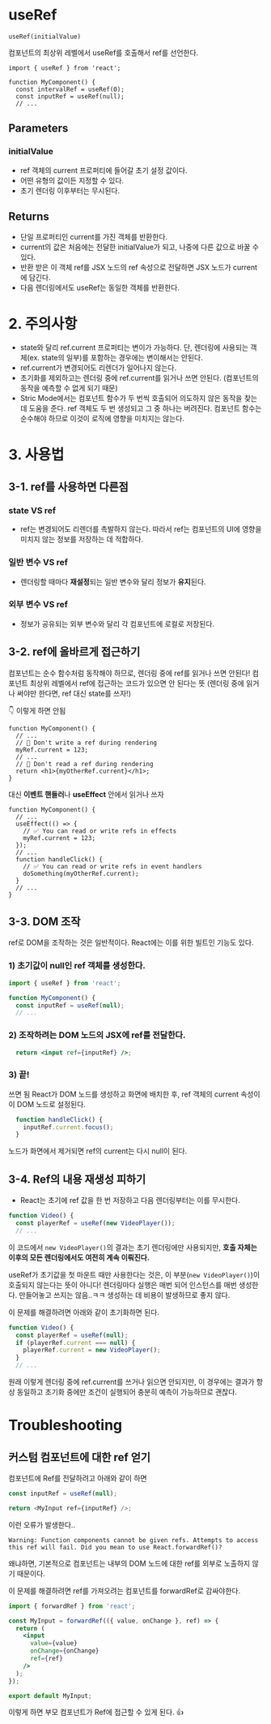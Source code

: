 # useRef

```
useRef(initialValue) 
```

컴포넌트의 최상위 레벨에서 useRef를 호출해서 ref를 선언한다.

```
import { useRef } from 'react';

function MyComponent() {
  const intervalRef = useRef(0);
  const inputRef = useRef(null);
  // ...
```

## Parameters

### initialValue
- ref 객체의 current 프로퍼티에 들어갈 초기 설정 값이다.
- 어떤 유형의 값이든 지정할 수 있다.
- 초기 렌더링 이후부터는 무시된다.

## Returns
- 단일 프로퍼티인 current를 가진 객체를 반환한다.
- current의 값은 처음에는 전달한 initialValue가 되고, 나중에 다른 값으로 바꿀 수 있다.
- 반환 받은 이 객체 ref를 JSX 노드의 ref 속성으로 전달하면 JSX 노드가 current에 담긴다.
- 다음 렌더링에서도 useRef는 동일한 객체를 반환한다.

# 2. 주의사항
- state와 달리 ref.current 프로퍼티는 변이가 가능하다.
단, 렌더링에 사용되는 객체(ex. state의 일부)를 포함하는 경우에는 변이해서는 안된다.
- ref.current가 변경되어도 리렌더가 일어나지 않는다.
- 초기화를 제외하고는 렌더링 중에 ref.current를 읽거나 쓰면 안된다. (컴포넌트의 동작을 예측할 수 없게 되기 때문)
- Stric Mode에서는 컴포넌트 함수가 두 번씩 호출되어 의도하지 않은 동작을 찾는 데 도움을 준다.
ref 객체도 두 번 생성되고 그 중 하나는 버려진다. 컴포넌트 함수는 순수해야 하므로 이것이 로직에 영향을 미치지는 않는다.

# 3. 사용법
## 3-1. ref를 사용하면 다른점
### state VS ref
- ref는 변경되어도 리렌더를 촉발하지 않는다. 따라서 ref는 컴포넌트의 UI에 영향을 미치지 않는 정보를 저장하는 데 적합하다.
### 일반 변수 VS ref
- 렌더링할 때마다 **재설정**되는 일반 변수와 달리 정보가 **유지**된다.
### 외부 변수 VS ref
- 정보가 공유되는 외부 변수와 달리 각 컴포넌트에 로컬로 저장된다.

## 3-2. ref에 올바르게 접근하기
컴포넌트는 순수 함수처럼 동작해야 하므로, 렌더링 중에 ref를 읽거나 쓰면 안된다!
컴포넌트 최상위 레벨에서 ref에 접근하는 코드가 있으면 안 된다는 뜻
(렌더링 중에 읽거나 써야만 한다면, ref 대신 state를 쓰자!)

👇 이렇게 하면 안됨

```
function MyComponent() {
  // ...
  // 🚩 Don't write a ref during rendering
  myRef.current = 123;
  // ...
  // 🚩 Don't read a ref during rendering
  return <h1>{myOtherRef.current}</h1>;
}
```

대신 **이벤트 핸들러**나 **useEffect** 안에서 읽거나 쓰자

```
function MyComponent() {
  // ...
  useEffect(() => {
    // ✅ You can read or write refs in effects
    myRef.current = 123;
  });
  // ...
  function handleClick() {
    // ✅ You can read or write refs in event handlers
    doSomething(myOtherRef.current);
  }
  // ...
}
```

## 3-3. DOM 조작
ref로 DOM을 조작하는 것은 일반적이다. React에는 이를 위한 빌트인 기능도 있다.

### 1) 초기값이 null인 ref 객체를 생성한다.

```jsx
import { useRef } from 'react';

function MyComponent() {
  const inputRef = useRef(null);
  // ...
```

### 2) 조작하려는 DOM 노드의 JSX에 ref를 전달한다.

```jsx
  return <input ref={inputRef} />;
```

### 3) 끝!
쓰면 됨
React가 DOM 노드를 생성하고 화면에 배치한 후, ref 객체의 current 속성이 이 DOM 노드로 설정된다.

```js
  function handleClick() {
    inputRef.current.focus();
  }
```

노드가 화면에서 제거되면 ref의 current는 다시 null이 된다.

## 3-4. Ref의 내용 재생성 피하기

- React는 초기에 ref 값을 한 번 저장하고 다음 렌더링부터는 이를 무시한다.

```jsx
function Video() {
  const playerRef = useRef(new VideoPlayer());
  // ...
```

이 코드에서 `new VideoPlayer()`의 결과는 초기 렌더링에만 사용되지만, 
**호출 자체는 이후의 모든 렌더링에서도 여전히 계속 이뤄진다.**

useRef가 초기값을 첫 마운트 때만 사용한다는 것은, 이 부분(`new VideoPlayer()`)이 호출되지 않는다는 뜻이 아니다!
렌더링마다 실행은 매번 되어 인스턴스를 매번 생성한다.
만들어놓고 쓰지는 않음..ㅋㅋ
생성하는 데 비용이 발생하므로 좋지 않다.

이 문제를 해결하려면 아래와 같이 초기화하면 된다.

```js
function Video() {
  const playerRef = useRef(null);
  if (playerRef.current === null) {
    playerRef.current = new VideoPlayer();
  }
  // ...
```

원래 이렇게 렌더링 중에 ref.current를 쓰거나 읽으면 안되지만, 이 경우에는 결과가 항상 동일하고 초기화 중에만 조건이 실행되어 충분히 예측이 가능하므로 괜찮다.

# Troubleshooting
## 커스텀 컴포넌트에 대한 ref 얻기

컴포넌트에 Ref를 전달하려고 아래와 같이 하면

```js
const inputRef = useRef(null);

return <MyInput ref={inputRef} />;
```

이런 오류가 발생한다..

```
Warning: Function components cannot be given refs. Attempts to access this ref will fail. Did you mean to use React.forwardRef()?
```

왜냐하면,
기본적으로 컴포넌트는 내부의 DOM 노드에 대한 ref를 외부로 노출하지 않기 때문이다.

이 문제를 해결하려면 ref를 가져오려는 컴포넌트를 forwardRef로 감싸야한다.

```jsx
import { forwardRef } from 'react';

const MyInput = forwardRef(({ value, onChange }, ref) => {
  return (
    <input
      value={value}
      onChange={onChange}
      ref={ref}
    />
  );
});

export default MyInput;
```

이렇게 하면 부모 컴포넌트가 Ref에 접근할 수 있게 된다. 👍
